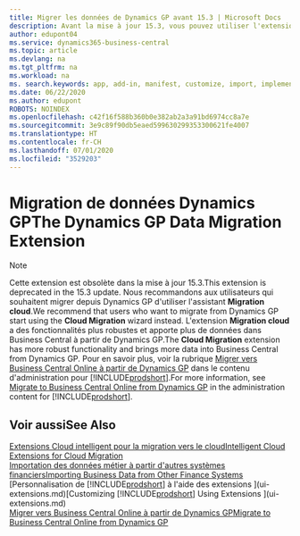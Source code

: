 ```yaml
---
title: Migrer les données de Dynamics GP avant 15.3 | Microsoft Docs
description: Avant la mise à jour 15.3, vous pouvez utiliser l'extension Migration de données Dynamics GP pour migrer des clients, des fournisseurs, des articles en stock, des comptes généraux, des transactions fournisseurs ouvertes et des transactions clients ouvertes de Dynamics GP vers Business Central.
author: edupont04
ms.service: dynamics365-business-central
ms.topic: article
ms.devlang: na
ms.tgt_pltfrm: na
ms.workload: na
ms. search.keywords: app, add-in, manifest, customize, import, implement
ms.date: 06/22/2020
ms.author: edupont
ROBOTS: NOINDEX
ms.openlocfilehash: c42f16f588b360b0e382ab2a3a91bd6974cc8a7e
ms.sourcegitcommit: 3e9c89f90db5eaed599630299353300621fe4007
ms.translationtype: HT
ms.contentlocale: fr-CH
ms.lasthandoff: 07/01/2020
ms.locfileid: "3529203"
---
```

# <a name="the-dynamics-gp-data-migration-extension"></a><span data-ttu-id="84519-103">Migration de données Dynamics GP</span><span class="sxs-lookup"><span data-stu-id="84519-103">The Dynamics GP Data Migration Extension</span></span>

> [!NOTE]
> <span data-ttu-id="84519-104">Cette extension est obsolète dans la mise à jour 15.3.</span><span class="sxs-lookup"><span data-stu-id="84519-104">This extension is deprecated in the 15.3 update.</span></span> <span data-ttu-id="84519-105">Nous recommandons aux utilisateurs qui souhaitent migrer depuis Dynamics GP d'utiliser l'assistant **Migration cloud**.</span><span class="sxs-lookup"><span data-stu-id="84519-105">We recommend that users who want to migrate from Dynamics GP start using the **Cloud Migration** wizard instead.</span></span> <span data-ttu-id="84519-106">L'extension **Migration cloud** a des fonctionnalités plus robustes et apporte plus de données dans Business Central à partir de Dynamics GP.</span><span class="sxs-lookup"><span data-stu-id="84519-106">The **Cloud Migration** extension has more robust functionality and brings more data into Business Central from Dynamics GP.</span></span> <span data-ttu-id="84519-107">Pour en savoir plus, voir la rubrique [Migrer vers Business Central Online à partir de Dynamics GP](/dynamics365/business-central/dev-itpro/administration/migrate-dynamics-gp) dans le contenu d'administration pour [!INCLUDE[prodshort](includes/prodshort.md)].</span><span class="sxs-lookup"><span data-stu-id="84519-107">For more information, see [Migrate to Business Central Online from Dynamics GP](/dynamics365/business-central/dev-itpro/administration/migrate-dynamics-gp) in the administration content for [!INCLUDE[prodshort](includes/prodshort.md)].</span></span>

## <a name="see-also"></a><span data-ttu-id="84519-108">Voir aussi</span><span class="sxs-lookup"><span data-stu-id="84519-108">See Also</span></span>

[<span data-ttu-id="84519-109">Extensions Cloud intelligent pour la migration vers le cloud</span><span class="sxs-lookup"><span data-stu-id="84519-109">Intelligent Cloud Extensions for Cloud Migration</span></span>](ui-extensions-data-replication.md)  
[<span data-ttu-id="84519-110">Importation des données métier à partir d'autres systèmes financiers</span><span class="sxs-lookup"><span data-stu-id="84519-110">Importing Business Data from Other Finance Systems</span></span>](across-import-data-configuration-packages.md)  
<span data-ttu-id="84519-111">[Personnalisation de [!INCLUDE[prodshort](includes/prodshort.md)] à l'aide des extensions ](ui-extensions.md)</span><span class="sxs-lookup"><span data-stu-id="84519-111">[Customizing [!INCLUDE[prodshort](includes/prodshort.md)] Using Extensions ](ui-extensions.md)</span></span>  
[<span data-ttu-id="84519-112">Migrer vers Business Central Online à partir de Dynamics GP</span><span class="sxs-lookup"><span data-stu-id="84519-112">Migrate to Business Central Online from Dynamics GP</span></span>](/dynamics365/business-central/dev-itpro/administration/migrate-dynamics-gp)  
